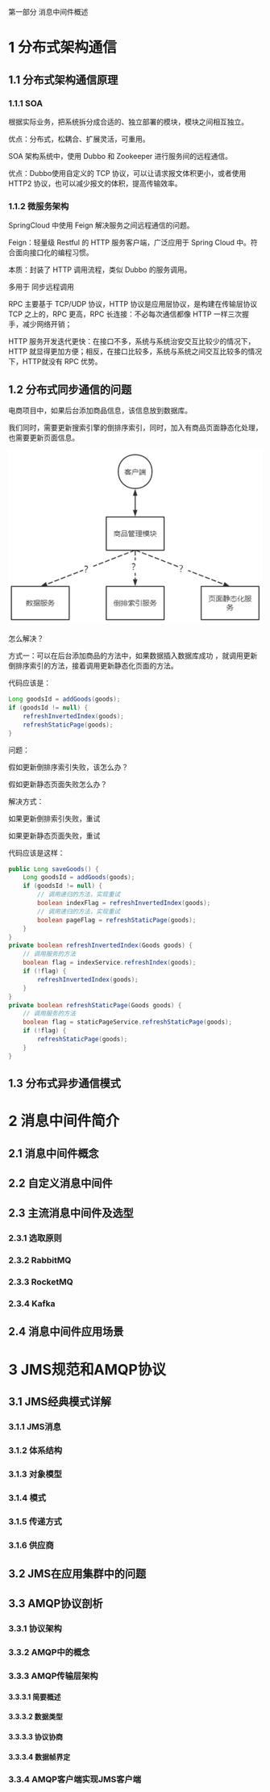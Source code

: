 第一部分 消息中间件概述

# 1 分布式架构通信

## 1.1 分布式架构通信原理

### 1.1.1 SOA

根据实际业务，把系统拆分成合适的、独立部署的模块，模块之间相互独立。

优点：分布式，松耦合、扩展灵活，可重用。



SOA 架构系统中，使用 Dubbo 和 Zookeeper 进行服务间的远程通信。

优点：Dubbo使用自定义的 TCP 协议，可以让请求报文体积更小，或者使用 HTTP2 协议，也可以减少报文的体积，提高传输效率。

### 1.1.2 微服务架构

SpringCloud 中使用 Feign 解决服务之间远程通信的问题。

Feign：轻量级 Restful 的 HTTP 服务客户端，广泛应用于 Spring Cloud 中。符合面向接口化的编程习惯。

本质：封装了 HTTP 调用流程，类似 Dubbo 的服务调用。

多用于 同步远程调用



RPC 主要基于 TCP/UDP 协议，HTTP 协议是应用层协议，是构建在传输层协议 TCP 之上的，RPC 更高，RPC 长连接：不必每次通信都像 HTTP 一样三次握手，减少网络开销；

HTTP 服务开发迭代更快：在接口不多，系统与系统治安交互比较少的情况下，HTTP 就显得更加方便；相反，在接口比较多，系统与系统之间交互比较多的情况下，HTTP就没有 RPC 优势。



## 1.2 分布式同步通信的问题

电商项目中，如果后台添加商品信息，该信息放到数据库。

我们同时，需要更新搜索引擎的倒排序索引，同时，加入有商品页面静态化处理，也需要更新页面信息。

![image-20221009191046694](assest/image-20221009191046694.png)

怎么解决？

方式一：可以在后台添加商品的方法中，如果数据插入数据库成功 ，就调用更新倒排序索引的方法，接着调用更新静态化页面的方法。

代码应该是：

```java
Long goodsId = addGoods(goods); 
if (goodsId != null) {
	refreshInvertedIndex(goods);    
    refreshStaticPage(goods); 
}
```

问题：

假如更新倒排序索引失败，该怎么办？

假如更新静态页面失败怎么办？

解决方式：

如果更新倒排索引失败，重试

如果更新静态页面失败，重试

代码应该是这样：

```java
public Long saveGoods() {
	Long goodsId = addGoods(goods);    
    if (goodsId != null) {
		// 调用递归的方法，实现重试
		boolean indexFlag = refreshInvertedIndex(goods);       
        // 调用递归的方法，实现重试
		boolean pageFlag = refreshStaticPage(goods);  
    }
}
private boolean refreshInvertedIndex(Goods goods) {    
    // 调用服务的方法
	boolean flag = indexService.refreshIndex(goods);    
    if (!flag) {
		refreshInvertedIndex(goods);  
    }
}
private boolean refreshStaticPage(Goods goods) {    
    // 调用服务的方法
	boolean flag = staticPageService.refreshStaticPage(goods);    
    if (!flag) {
		refreshStaticPage(goods);  
    }
}
```



## 1.3 分布式异步通信模式

# 2 消息中间件简介

## 2.1 消息中间件概念

## 2.2 自定义消息中间件

## 2.3 主流消息中间件及选型

### 2.3.1 选取原则

### 2.3.2 RabbitMQ

### 2.3.3 RocketMQ

### 2.3.4 Kafka

## 2.4 消息中间件应用场景

# 3 JMS规范和AMQP协议

## 3.1 JMS经典模式详解

### 3.1.1 JMS消息

### 3.1.2 体系结构

### 3.1.3 对象模型

### 3.1.4 模式

### 3.1.5 传递方式

### 3.1.6 供应商

## 3.2 JMS在应用集群中的问题

## 3.3 AMQP协议剖析

### 3.3.1 协议架构

### 3.3.2 AMQP中的概念

### 3.3.3 AMQP传输层架构

#### 3.3.3.1 简要概述

#### 3.3.3.2 数据类型

#### 3.3.3.3 协议协商

#### 3.3.3.4 数据帧界定

### 3.3.4 AMQP客户端实现JMS客户端

